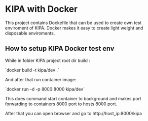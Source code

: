 # KIPA with Docker

This project contains Dockefile that can be used to create own test enviroment of KIPA.
Docker makes it easy to create light weight and disposable enviroments.

## How to setup KIPA Docker test env

While in folder KIPA project root dir build :

´docker build -t kipa/dev .´

And after that run container image:

´docker run -d -p 8000:8000 kipa/dev´

This does command start container to background and makes port forwarding to containers 8000 port to hosts 8000 port.

After that you can open browser and go to http://host_ip:8000/kipa

